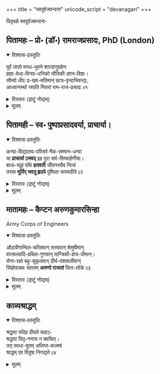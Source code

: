 +++
title = "स्वपूर्वजवन्दना"
unicode_script = "devanagari"
+++

पितृपक्षे स्वपूर्वजवन्दना-

## पितामहः – प्रो॰ (डॉ॰) रामराजप्रसादः, PhD (London)

<details open><summary>विश्वास-प्रस्तुतिः</summary>

पूर्वं जातो मगध-भुवने शारदानुग्रहेण  
प्रज्ञा-मेधा-विनय-धनिको भौतिकी-ज्ञान-विज्ञः।  
सौम्यो धीरः प्र-खर-मतिमान् छात्र-वृन्दाभिवन्द्यः,  
आध्यानस्थो जयति नितरां राम-राज-प्रसादः॥१
</details>

<details><summary>विस्तारः (द्रष्टुं नोद्यम्)</summary>

पूर्व काल में मगध की धरती पर जन्मे, देवी सरस्वती के अनुग्रह से प्रज्ञा, मेधा, और विनय के धनी, भौतिकी (physics) विज्ञान के ज्ञाता, सौम्य, धैर्यवान्, प्रखर बुद्धि से सम्पन्न, और अपने छात्रों के प्रिय, डॉ॰ रामराज प्रसाद हमारी स्मृति में अवस्थित होकर सदैव सुशोभित होते हैं।  
</details>



<details><summary>मूलम्</summary>

पूर्वं जातो मगधभुवने शारदानुग्रहेण  
प्रज्ञा-मेधा-विनय-धनिको भौतिकीज्ञानविज्ञः।  
सौम्यो धीरः प्रखरमतिमान् छात्रवृन्दाभिवन्द्यः,  
आध्यानस्थो **जयति** नितरां **रामराजप्रसादः**॥१
</details>  


## पितामही – स्व॰ पुष्पाप्रसादवर्या, प्राचार्या।  

<details open><summary>विश्वास-प्रस्तुतिः</summary>

कन्या-विद्यालय-परिसरे नैक-सम्मान-धन्या  
या **प्राचार्या ऽभवद्** इह पुरा सर्व-शिष्यार्हणीया।  
बाधा-व्यूहं पथि **हतवती** जीवनस्यैव नित्यं  
तस्या **मूर्तिर् भवतु हृदये** पुष्पिता चास्मदीये॥२
</details>

<details><summary>विस्तारः (द्रष्टुं नोद्यम्)</summary>

जो एक समय कन्या विद्यालय के परिसर में अनेक सम्मानों से धन्य होकर सभी शिष्यों की आदरणीय आचार्या के पद पर नियुक्त हुईं और अपने जीवन के पथ पर नित्य बाधाओं के समूह को परास्त करती गईं, उनकी मूर्ति हमारे हृदय में “पुष्पित” हो।  
</details>

<details><summary>मूलम्</summary>

कन्याविद्यालयपरिसरे नैकसम्मानधन्या  
या प्राचार्याऽभवदिह पुरा सर्वशिष्यार्हणीया।  
बाधाव्यूहं पथि हतवती जीवनस्यैव नित्यं  
तस्या मूर्तिर्भवतु हृदये पुष्पिता चास्मदीये॥२
</details>  


## मातामहः – कैप्टन अरुणकुमारसिन्हा
Army Corps of Engineers  

<details open><summary>विश्वास-प्रस्तुतिः</summary>

औदार्येणान्वित-चरितवान् सत्त्ववान् शेमुषीमान्  
वात्सल्यादि-प्रथित-गुणवान् यान्त्रिकी-क्षेत्र-धीमान्।  
सेना-रक्षो बहु-सुकृतवान् दीर्घ-वंशावलीवान्  
सिंहोपाख्यः सततम् **अरुणो राजतां** चित्त-लोके॥३
</details>

<details><summary>विस्तारः (द्रष्टुं नोद्यम्)</summary>

उदारता से भरे चरित, तेज, विवेक, और वात्सल्य आदि विख्यात गुणों से सम्पन्न, अभियान्त्रिकी के क्षेत्र में बुद्धि लगाने वाले, सैनिक, अनेक सत्कर्मों के धनी, परिपूर्ण परिवार वाले, “सिंह” (“सिन्हा”) के उपनाम से विभूषित कैप्टन अरुण कुमार हमारे चित्त-लोक में जगमगाते रहें।
</details>


<details><summary>मूलम्</summary>

औदार्येणान्वितचरितवान् सत्त्ववान् शेमुषीमान्  
वात्सल्यादिप्रथितगुणवान् यान्त्रिकीक्षेत्रधीमान्।  
सेनारक्षो बहुसुकृतवान् दीर्घवंशावलीवान्  
सिंहोपाख्यः सततमरुणो राजतां चित्तलोके॥३
</details>  


## काव्यश्राद्धम्
<details open><summary>विश्वास-प्रस्तुतिः</summary>

श्रद्धया यदिह दीयते सदाऽ-  
श्रद्धया पितृ-गणाय न क्वचित्।  
तत् स्वधा-युतम् अलिप्त-कल्मषं  
श्राद्धम् एव विदुषा निगद्यते॥४
</details>

<details><summary>मूलम्</summary>

श्रद्धया यदिह दीयते सदाऽ-  
श्रद्धया पितृगणाय न क्वचित्।  
तत्स्वधायुतमलिप्तकल्मषं  
श्राद्धमेव विदुषा निगद्यते॥४
</details>  
